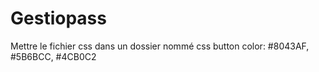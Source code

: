 # Gestiopass
Mettre le fichier css dans un dossier nommé css
button color: #8043AF, #5B6BCC, #4CB0C2

